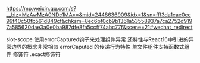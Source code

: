 https://mp.weixin.qq.com/s?__biz=MzAwMzA0NDc1MA==&mid=2448636909&idx=1&sn=fff3da1cae0ce99f40c50fb561d849cf&chksm=8ec6bf0cb9b1361a53558937a7ca2752d9197a585620dae3a0e0ba987dfe8fa5ccff74abc77f&scene=21#wechat_redirect

slot-scope
使用errorCaptured钩子来处理组件异常
  还特性与React16中引进的异常边界的概念非常相似
errorCaputed 的传递行为特性
单文件组件支持函数式组件
修饰符
  .exact修饰符

